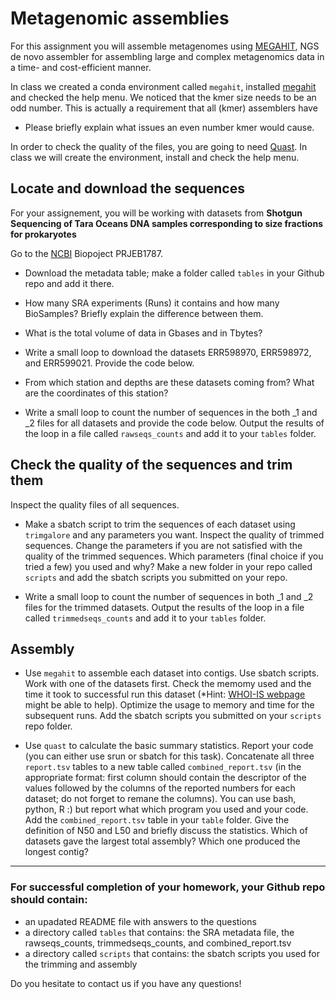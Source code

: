# Metagenomic assemblies
For this assignment you will assemble metagenomes using [MEGAHIT](https://academic.oup.com/bioinformatics/article/31/10/1674/177884), NGS de novo assembler for assembling large and complex metagenomics data in a time- and cost-efficient manner.

In class we created a conda environment called `megahit`, installed  [megahit](https://github.com/voutcn/megahit) and checked the help menu. We noticed that the kmer size needs to be an odd number. This is actually a requirement that all (kmer) assemblers have
- Please briefly explain what issues an even number kmer would cause.

In order to check the quality of the files, you are going to need [Quast](http://quast.sourceforge.net/). In class we will create the environment, install and check the help menu.



## Locate and download the sequences
For your assignement, you will be working with datasets from **Shotgun Sequencing of Tara Oceans DNA samples corresponding to size fractions for prokaryotes** 

Go to the [NCBI](https://www.ncbi.nlm.nih.gov) Biopoject PRJEB1787.

- Download the metadata table; make a folder called `tables` in your Github repo and add it there.

- How many SRA experiments (Runs) it contains and how many BioSamples? Briefly explain the difference between them.

- What is the total volume of data in Gbases and in Tbytes?

- Write a small loop to download the datasets ERR598970, ERR598972, and ERR599021. Provide the code below.

- From which station and depths are these datasets coming from? What are the coordinates of this station?

- Write a small loop to count the number of sequences in the both _1 and _2 files for all datasets and provide the code below. Output the results of the loop in a file called `rawseqs_counts` and add it to your `tables` folder.

## Check the quality of the sequences and trim them

Inspect the quality files of all sequences. 

- Make a sbatch script to trim the sequences of each dataset using `trimgalore` and any parameters you want. Inspect the quality of trimmed sequences. Change the parameters if you are not satisfied with the quality of the trimmed sequences.  Which parameters (final choice if you tried a few) you used and why? Make a new folder in your repo called `scripts` and add the sbatch scripts you submitted on your repo.

- Write a small loop to count the number of sequences in both _1 and _2 files for the trimmed datasets. Output the results of the loop in a file called `trimmedseqs_counts` and add it to your `tables` folder.

## Assembly

- Use `megahit` to assemble each dataset into contigs. Use sbatch scripts. Work with one of the datasets first. Check the memomy used and the time it took to successful run this dataset (*Hint: [WHOI-IS webpage](https://whoi-it.whoi.edu/managing-and-monitoring-jobs-on-poseidon/) might be able to help). Optimize the usage to memory and time for the subsequent runs. Add the sbatch scripts you submitted on your `scripts` repo folder.

- Use `quast` to calculate the basic summary statistics. Report your code (you can either use srun or sbatch for this task). Concatenate all three `report.tsv` tables to a new table called `combined_report.tsv` (in the appropriate format: first column should contain the descriptor of the values followed by the columns of the reported numbers for each dataset; do not forget to remane the columns). You can use bash, python, R :) but report what which program you used and your code. Add the `combined_report.tsv` table in your `table` folder. Give the definition of N50 and L50 and briefly discuss the statistics. Which of datasets gave the largest total assembly? Which one produced the longest contig?



____________________________________________________________________________________________________________________________________________

### For successful completion of your homework, your Github repo should contain:
- an upadated README file with answers to the questions
- a directory called `tables` that contains: the SRA metadata file, the rawseqs_counts, trimmedseqs_counts, and combined_report.tsv
- a directory called `scripts` that contains: the sbatch scripts you used for the trimming and assembly


Do you hesitate to contact us if you have any questions!

